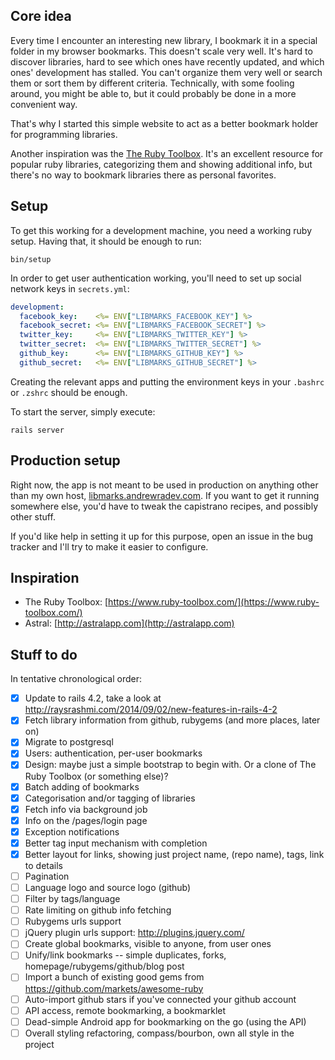 ## Core idea

Every time I encounter an interesting new library, I bookmark it in a special folder in my browser bookmarks. This doesn't scale very well. It's hard to discover libraries, hard to see which ones have recently updated, and which ones' development has stalled. You can't organize them very well or search them or sort them by different criteria. Technically, with some fooling around, you might be able to, but it could probably be done in a more convenient way.

That's why I started this simple website to act as a better bookmark holder for programming libraries.

Another inspiration was the [The Ruby Toolbox](https://www.ruby-toolbox.com/). It's an excellent resource for popular ruby libraries, categorizing them and showing additional info, but there's no way to bookmark libraries there as personal favorites.

## Setup

To get this working for a development machine, you need a working ruby setup. Having that, it should be enough to run:

```
bin/setup
```

In order to get user authentication working, you'll need to set up social network keys in `secrets.yml`:

``` yaml
development:
  facebook_key:    <%= ENV["LIBMARKS_FACEBOOK_KEY"] %>
  facebook_secret: <%= ENV["LIBMARKS_FACEBOOK_SECRET"] %>
  twitter_key:     <%= ENV["LIBMARKS_TWITTER_KEY"] %>
  twitter_secret:  <%= ENV["LIBMARKS_TWITTER_SECRET"] %>
  github_key:      <%= ENV["LIBMARKS_GITHUB_KEY"] %>
  github_secret:   <%= ENV["LIBMARKS_GITHUB_SECRET"] %>
```

Creating the relevant apps and putting the environment keys in your `.bashrc` or `.zshrc` should be enough.

To start the server, simply execute:

```
rails server
```

## Production setup

Right now, the app is not meant to be used in production on anything other than my own host, [libmarks.andrewradev.com](http://libmarks.andrewradev.com). If you want to get it running somewhere else, you'd have to tweak the capistrano recipes, and possibly other stuff.

If you'd like help in setting it up for this purpose, open an issue in the bug tracker and I'll try to make it easier to configure.

## Inspiration

- The Ruby Toolbox: [https://www.ruby-toolbox.com/](https://www.ruby-toolbox.com/)
- Astral:           [http://astralapp.com](http://astralapp.com)

## Stuff to do

In tentative chronological order:

- [x] Update to rails 4.2, take a look at http://raysrashmi.com/2014/09/02/new-features-in-rails-4-2
- [x] Fetch library information from github, rubygems (and more places, later on)
- [x] Migrate to postgresql
- [x] Users: authentication, per-user bookmarks
- [x] Design: maybe just a simple bootstrap to begin with. Or a clone of The Ruby Toolbox (or something else)?
- [x] Batch adding of bookmarks
- [x] Categorisation and/or tagging of libraries
- [x] Fetch info via background job
- [x] Info on the /pages/login page
- [x] Exception notifications
- [x] Better tag input mechanism with completion
- [x] Better layout for links, showing just project name, (repo name), tags, link to details
- [ ] Pagination
- [ ] Language logo and source logo (github)
- [ ] Filter by tags/language
- [ ] Rate limiting on github info fetching
- [ ] Rubygems urls support
- [ ] jQuery plugin urls support: http://plugins.jquery.com/
- [ ] Create global bookmarks, visible to anyone, from user ones
- [ ] Unify/link bookmarks -- simple duplicates, forks, homepage/rubygems/github/blog post
- [ ] Import a bunch of existing good gems from https://github.com/markets/awesome-ruby
- [ ] Auto-import github stars if you've connected your github account
- [ ] API access, remote bookmarking, a bookmarklet
- [ ] Dead-simple Android app for bookmarking on the go (using the API)
- [ ] Overall styling refactoring, compass/bourbon, own all style in the project
